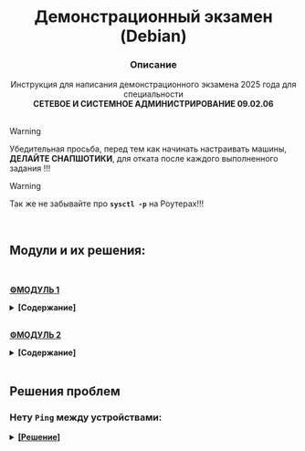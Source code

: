 # <div align="center"><strong>Демонстрационный экзамен (Debian)</strong></div>
### <div align="center"><strong>Описание</strong> </div>
<div align="center">Инструкция для написания демонстрационного экзамена 2025 года для специальности</div> <div align="center"><strong>СЕТЕВОЕ И СИСТЕМНОЕ АДМИНИСТРИРОВАНИЕ 09.02.06</strong></div>
</br>

>[!WARNING]
>Убедительная просьба, перед тем как начинать настраивать машины, **ДЕЛАЙТЕ СНАПШОТИКИ**, для отката после каждого выполненного задания !!!

>[!WARNING]
>Так же не забывайте про **`sysctl -p`** на Роутерах!!!

</br>

## Модули и их решения: 

</br>

**[⚙️МОДУЛЬ 1](https://github.com/Flicks1383/Demo2025_debian/blob/main/Module1/README.md "Удачи!")** 
<details>
  <summary><strong>[Содержание]</strong></summary> 
  
  1. **[Произведите _базовую настройку_ устройств](https://github.com/Flicks1383/Demo2025_debian/blob/main/Module1/README.md#%EF%B8%8F-задание-1)**
  
  2. **[Настройка _ISP_](https://github.com/Flicks1383/Demo2025_debian/blob/main/Module1/README.md#%EF%B8%8F-задание-2)**
  
  3. **[Создание _ЛОКАЛЬНЫХ_ учетных записей](https://github.com/Flicks1383/Demo2025_debian/blob/main/Module1/README.md#%EF%B8%8F-задание-3)**
  
  4. **[Настройте на интерфейсе _HQ-RTR_ в сторону офиса _HQ_ виртуальный коммутатор](https://github.com/Flicks1383/Demo2025_debian/blob/main/Module1/README.md#-задание-4)** (В процессе)
   
  5. **[Настройка безопасного удаленного доступа на серверах _HQ-SRV_ и _BR-SRV_](https://github.com/Flicks1383/Demo2025_debian/blob/main/Module1/README.md#%EF%B8%8F-задание-5)**
  
  6. **[Между офисами _HQ_ и _BR_ необходимо сконфигурировать _IP-туннель_](https://github.com/Flicks1383/Demo2025_debian/blob/main/Module1/README.md#%EF%B8%8F-задание-6)**

  7. **[Обеспечьте _ДИНАМИЧЕСКУЮ МАРШРУТИЗАЦИЮ_](https://github.com/Flicks1383/Demo2025_debian/blob/main/Module1/README.md#%EF%B8%8F-задание-7)**

  8. **[Настройка _ДИНАМИЧЕСКОЙ ТРАНСЛЯЦИИ АДРЕСОВ_](https://github.com/Flicks1383/Demo2025_debian/blob/main/Module1/README.md#%EF%B8%8F-задание-8)**

  9. **[Настройка _ПРОТОКОЛА ДИНАМИЧЕСКОЙ КОНФИГУРАЦИИ ХОСТОВ_](https://github.com/Flicks1383/Demo2025_debian/blob/main/Module1/README.md#%EF%B8%8F-задание-9)**

  10. **[Настройка _DNS для офисов HQ и BR_](https://github.com/Flicks1383/Demo2025_debian/blob/main/Module1/README.md#%EF%B8%8F-задание-10)**

  11. **[Настройте _ЧАСОВОЙ ПОЯС_ на всех устройствах, согласно месту проведения экзамена](https://github.com/Flicks1383/Demo2025_debian/blob/main/Module1/README.md#%EF%B8%8F-задание-11)**
    
  </details>

</br>

**[⚙️МОДУЛЬ 2](https://github.com/Flicks1383/Demo2025_debian/blob/main/Module2/README.md#модуль-2 "Ну с богом!")**
<details>
 <summary><strong>[Содержание]</strong></summary> 

1. **[Настройте доменный контроллер _SAMBA_ на машине _BR-SRV_](https://github.com/Flicks1383/Demo2025_debian/tree/main/Module2#задание-1)**
    
2. **[Сконфигурируйте _ФАЙЛОВОЕ ХРАНИЛИЩЕ_](https://github.com/Flicks1383/Demo2025_debian/blob/main/Module2/README.md#%EF%B8%8F-задание-2)**

3. **[Настройте службу сетевого времени на базе сервиса _CHRONY_](https://github.com/Flicks1383/Demo2025_debian/tree/main/Module2#%EF%B8%8F-задание-3)**

4. **[Сконфигурируйте _ANSIBLE_ на сервере BR-SRV](https://github.com/Flicks1383/Demo2025_debian/blob/main/Module2/README.md#%EF%B8%8F-задание-4---требуется-проверка-возможно-требуется-установка-pyt3)**
    
5. **[Развертывание приложений в _DOCKER_ на сервере BR-SRV](https://github.com/Flicks1383/Demo2025_debian/blob/main/Module2/README.md#%EF%B8%8F-задание-5)**
    
6. **[На маршрутизаторах сконфигурируйте _СТАТИЧЕСКУЮ ТРАНСЛЯЦИЮ ПОРТОВ_](https://github.com/Flicks1383/Demo2025_debian/blob/main/Module2/README.md#%EF%B8%8F-задание-6-необходимо-проверить)**

7. **[Запустите сервис _MOODLE_ на сервере _HQ-SRV_:]()**

8. **[Настройте веб-сервер _NGINX_ как обратный _ПРОКСИ-СЕРВЕР_ на _HQ-RTR_]()**

9. **[Удобным способом установите приложение _Яндекс Браузере_ для организаций на _HQ-CLI_](https://github.com/Flicks1383/Demo2025_debian/blob/main/Module2/README.md#%EF%B8%8F-задание-9)**
  </details>

</br>

## Решения проблем


### Нету `Ping` между устройствами:

<details>
  <summary><ins><strong>[Решение]</strong></ins></summary> 
  </br>
  
**1.** Сверяем порты с **MAC-адресами** соседних **уст-в**, при этом проверяя **правильно ли настроена адресация сети**.

</br>

**2.** При использовании **`nmtui`** в конфигурационном файле `/etc/network/interfaces` не должно быть никаких лишних записей.
>Что должно быть:
>```
>auto lo
>iface lo inet loopback
>```

</br>

**3.** Проверьте конфигурацию **FRR** маршрутизаторов **HQ** и **BR** убедившись, что все сети видят соседей при помощи команд:
   ```
   show ip ospf neighbor
   show ip route ospf
   ```

</br>


**4.** Если есть снапшоты уст-ва, где сеть всё ещё работало, рекомендую откатиться и произвести выполнение задания снова, внимательно.

</br>


**5.** Включение форварда пакетов:
```
sysctl -p net.ipv4.ip_forward=1
```
  </br>
  
</details>

